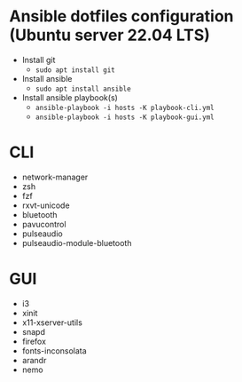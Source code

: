 # Ansible dotfiles configuration (Ubuntu server 22.04 LTS)

- Install git
  - `sudo apt install git`
- Install ansible
  - `sudo apt install ansible`
- Install ansible playbook(s)
  - `ansible-playbook -i hosts -K playbook-cli.yml`
  - `ansible-playbook -i hosts -K playbook-gui.yml`

# CLI

- network-manager
- zsh
- fzf
- rxvt-unicode
- bluetooth
- pavucontrol
- pulseaudio
- pulseaudio-module-bluetooth

# GUI

- i3
- xinit
- x11-xserver-utils
- snapd
- firefox
- fonts-inconsolata
- arandr
- nemo
